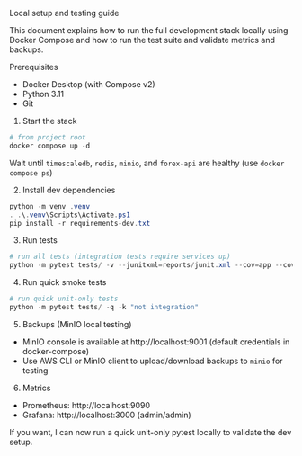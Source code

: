 Local setup and testing guide

This document explains how to run the full development stack locally using Docker Compose
and how to run the test suite and validate metrics and backups.

Prerequisites
- Docker Desktop (with Compose v2)
- Python 3.11
- Git

1. Start the stack

```powershell
# from project root
docker compose up -d
```

Wait until `timescaledb`, `redis`, `minio`, and `forex-api` are healthy (use `docker compose ps`)

2. Install dev dependencies

```powershell
python -m venv .venv
. .\.venv\Scripts\Activate.ps1
pip install -r requirements-dev.txt
```

3. Run tests

```powershell
# run all tests (integration tests require services up)
python -m pytest tests/ -v --junitxml=reports/junit.xml --cov=app --cov-report=html:reports/coverage
```

4. Run quick smoke tests

```powershell
# run quick unit-only tests
python -m pytest tests/ -q -k "not integration"
```

5. Backups (MinIO local testing)

- MinIO console is available at http://localhost:9001 (default credentials in docker-compose)
- Use AWS CLI or MinIO client to upload/download backups to `minio` for testing

6. Metrics

- Prometheus: http://localhost:9090
- Grafana: http://localhost:3000 (admin/admin)


If you want, I can now run a quick unit-only pytest locally to validate the dev setup.